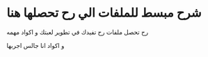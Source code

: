 # شرح مبسط للملفات الي رح تحصلها هنا

رح تحصل ملفات رح تفيدك في تطوير لعبتك و اكواد مهمه 

و اكواد انا جالس اجربها
